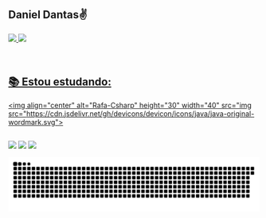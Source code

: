 ## Daniel Dantas✌️
 <div>
  <a href="https://github.com/DanieldDantas">
</div>
  <img height="180em" src="https://github-readme-stats.vercel.app/api?username=DanieldDantas&show_icons=true&theme=algolia&include_all_commits=true&count_private=true"/>
 <img height="130em" src="https://github-readme-stats.vercel.app/api/top-langs/?username=DanieldDantas&layout=compact&langs_count=7&theme=algolia"/>
<div style="display: inline_block"><br>
                                  </div>
<div style="display: inline_block"><br>
 
## 📚 Estou estudando:
 
  <img align="center" alt="Rafa-Csharp" height="30" width="40" src="img src="https://cdn.jsdelivr.net/gh/devicons/devicon/icons/java/java-original-wordmark.svg">
  
</div>
  
  
  ##
 
<div> 
  <a href="https://instagram.com/daniel_ddantass" target="_blank"><img src="https://img.shields.io/badge/-Instagram-%23E4405F?style=for-the-badge&logo=instagram&logoColor=white" target="_blank"></a>
<a href = "mailto:danielddantas.ds@gmail.com"><img src="https://img.shields.io/badge/-Gmail-%23333?style=for-the-badge&logo=gmail&logoColor=white" target="_blank"></a>
  <a href="https://www.linkedin.com/in/daniel-dantas-15d0m6200a/" target="_blank"><img src="https://img.shields.io/badge/-LinkedIn-%230077B5?style=for-the-badge&logo=linkedin&logoColor=white" target="_blank"></a> 
 
 ![Snake animation](https://github.com/DanieldDantas/DanieldDantas/blob/output/github-contribution-grid-snake.svg)
 
</div>
